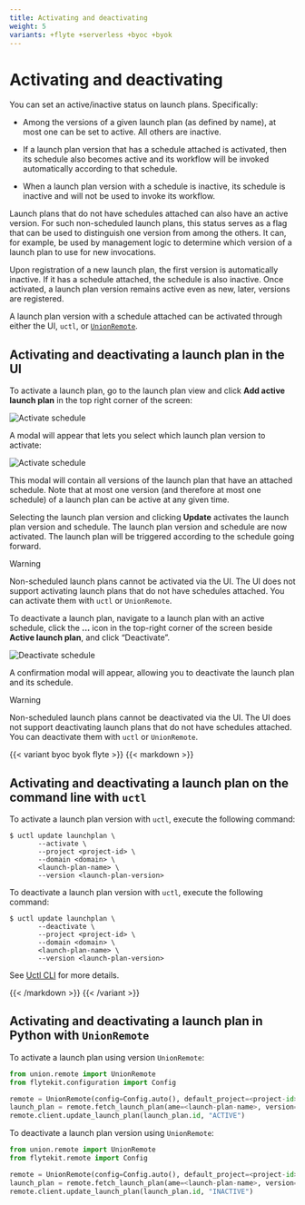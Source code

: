 ```yaml
---
title: Activating and deactivating
weight: 5
variants: +flyte +serverless +byoc +byok
---
```


# Activating and deactivating

You can set an active/inactive status on launch plans. Specifically:

* Among the versions of a given launch plan (as defined by name), at most one can be set to active.
  All others are inactive.

* If a launch plan version that has a schedule attached is activated, then its schedule also becomes active and its workflow will be invoked automatically according to that schedule.

* When a launch plan version with a schedule is inactive, its schedule is inactive and will not be used to invoke its workflow.

Launch plans that do not have schedules attached can also have an active version.
For such non-scheduled launch plans, this status serves as a flag that can be used to distinguish one version from among the others.
It can, for example, be used by management logic to determine which version of a launch plan to use for new invocations.

Upon registration of a new launch plan, the first version is automatically inactive.
If it has a schedule attached, the schedule is also inactive.
Once activated, a launch plan version remains active even as new, later, versions are registered.

A launch plan version with a schedule attached can be activated through either the UI, `uctl`, or [`UnionRemote`](../../../user-guide/development-cycle/union-remote/index.md).

## Activating and deactivating a launch plan in the UI

To activate a launch plan, go to the launch plan view and click **Add active launch plan** in the top right corner of the screen:

![Activate schedule](/_static/images/user-guide/core-concepts/launch-plans/activating-and-deactivating/add-active-launch-plan.png)

A modal will appear that lets you select which launch plan version to activate:

![Activate schedule](/_static/images/user-guide/core-concepts/launch-plans/activating-and-deactivating/update-active-launch-plan-dialog.png)

This modal will contain all versions of the launch plan that have an attached schedule.
Note that at most one version (and therefore at most one schedule) of a launch plan can be active at any given time.

Selecting the launch plan version and clicking **Update** activates the launch plan version and schedule.
The launch plan version and schedule are now activated. The launch plan will be triggered according to the schedule going forward.

> [!WARNING]
> Non-scheduled launch plans cannot be activated via the UI.
> The UI does not support activating launch plans that do not have schedules attached.
> You can activate them with `uctl` or `UnionRemote`.

To deactivate a launch plan, navigate to a launch plan with an active schedule, click the **...** icon in the top-right corner of the screen beside **Active launch plan**, and click “Deactivate”.

![Deactivate schedule](/_static/images/user-guide/core-concepts/launch-plans/activating-and-deactivating/deactivate-launch-plan.png)

A confirmation modal will appear, allowing you to deactivate the launch plan and its schedule.

> [!WARNING]
> Non-scheduled launch plans cannot be deactivated via the UI.
> The UI does not support deactivating launch plans that do not have schedules attached.
> You can deactivate them with `uctl` or `UnionRemote`.

{{< variant byoc byok flyte >}}
{{< markdown >}}

## Activating and deactivating a launch plan on the command line with `uctl`

To activate a launch plan version with `uctl`, execute the following command:

```shell
$ uctl update launchplan \
       --activate \
       --project <project-id> \
       --domain <domain> \
       <launch-plan-name> \
       --version <launch-plan-version>
```


To deactivate a launch plan version with `uctl`, execute the following command:

```shell
$ uctl update launchplan \
       --deactivate \
       --project <project-id> \
       --domain <domain> \
       <launch-plan-name> \
       --version <launch-plan-version>
```


See [Uctl CLI](../../../api-reference/uctl-cli/index.md) for more details.

{{< /markdown >}}
{{< /variant >}}

## Activating and deactivating a launch plan in Python with `UnionRemote`

To activate a launch plan using version `UnionRemote`:

```python
from union.remote import UnionRemote
from flytekit.configuration import Config

remote = UnionRemote(config=Config.auto(), default_project=<project-id>, default_domain=<domain>)
launch_plan = remote.fetch_launch_plan(ame=<launch-plan-name>, version=<launch-plan-version>).id
remote.client.update_launch_plan(launch_plan.id, "ACTIVE")
```

To deactivate a launch plan version using `UnionRemote`:

```python
from union.remote import UnionRemote
from flytekit.remote import Config

remote = UnionRemote(config=Config.auto(), default_project=<project-id>, default_domain=<domain>)
launch_plan = remote.fetch_launch_plan(ame=<launch-plan-name>, version=<launch-plan-version>)
remote.client.update_launch_plan(launch_plan.id, "INACTIVE")
```

<!-- TODO need to add and link to full UnionRemote documentation to Union docs -- current UnionRemote page does not document all launch plan methods. -->
